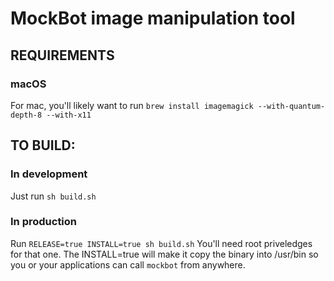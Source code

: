 # MockBot image manipulation tool

## REQUIREMENTS

### macOS

For mac, you'll likely want to run `brew install imagemagick --with-quantum-depth-8 --with-x11`

## TO BUILD:

### In development

Just run `sh build.sh`

### In production

Run `RELEASE=true INSTALL=true sh build.sh`
You'll need root priveledges for that one. The INSTALL=true will make it copy the binary into /usr/bin
so you or your applications can call `mockbot` from anywhere.
